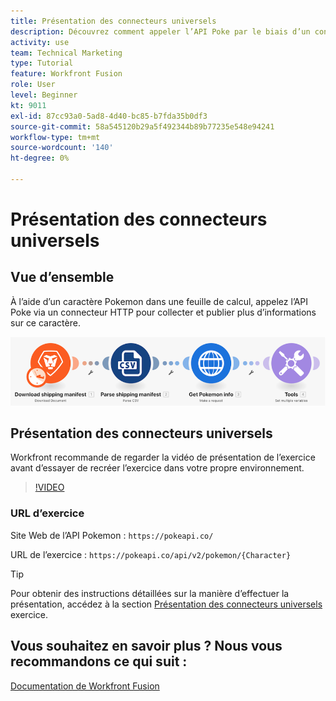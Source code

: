 ```yaml
---
title: Présentation des connecteurs universels
description: Découvrez comment appeler l’API Poke par le biais d’un connecteur HTTP pour collecter et publier des informations sur un caractère Pokemon, le tout dans [!DNL Adobe Workfront Fusion].
activity: use
team: Technical Marketing
type: Tutorial
feature: Workfront Fusion
role: User
level: Beginner
kt: 9011
exl-id: 87cc93a0-5ad8-4d40-bc85-b7fda35b0df3
source-git-commit: 58a545120b29a5f492344b89b77235e548e94241
workflow-type: tm+mt
source-wordcount: '140'
ht-degree: 0%

---
```


# Présentation des connecteurs universels

## Vue d’ensemble

À l’aide d’un caractère Pokemon dans une feuille de calcul, appelez l’API Poke via un connecteur HTTP pour collecter et publier plus d’informations sur ce caractère.

![Une image du scénario Fusion](assets/universal-connectors-and-routing-1.png)

## Présentation des connecteurs universels

Workfront recommande de regarder la vidéo de présentation de l’exercice avant d’essayer de recréer l’exercice dans votre propre environnement.

>[!VIDEO](https://video.tv.adobe.com/v/335270/?quality=12)

### URL d’exercice

Site Web de l’API Pokemon : `https://pokeapi.co/`

URL de l’exercice : `https://pokeapi.co/api/v2/pokemon/{Character}`

>[!TIP]
>
>Pour obtenir des instructions détaillées sur la manière d’effectuer la présentation, accédez à la section [Présentation des connecteurs universels](https://experienceleague.adobe.com/docs/workfront-learn/tutorials-workfront/fusion/exercises/introduction-to-universal-connectors.html?lang=en) exercice.


## Vous souhaitez en savoir plus ? Nous vous recommandons ce qui suit :

[Documentation de Workfront Fusion](https://experienceleague.adobe.com/docs/workfront/using/adobe-workfront-fusion/workfront-fusion-2.html?lang=en)
